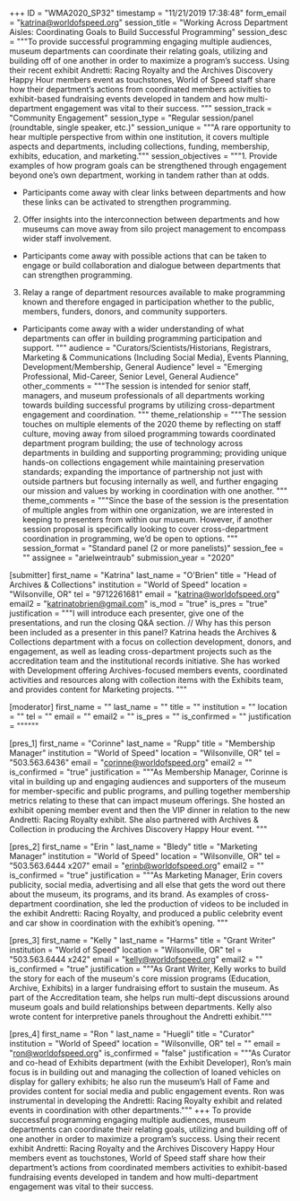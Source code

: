 +++
ID = "WMA2020_SP32"
timestamp = "11/21/2019 17:38:48"
form_email = "katrina@worldofspeed.org"
session_title = "Working Across Department Aisles: Coordinating Goals to Build Successful Programming"
session_desc = """To provide successful programming engaging multiple audiences, museum departments can coordinate their relating goals, utilizing and building off of one another in order to maximize a program’s success. Using their recent exhibit Andretti: Racing Royalty and the Archives Discovery Happy Hour members event as touchstones, World of Speed staff share how their department’s actions from coordinated members activities to exhibit-based fundraising events developed in tandem and how multi-department engagement was vital to their success. """
session_track = "Community Engagement"
session_type = "Regular session/panel (roundtable, single speaker, etc.)"
session_unique = """A rare opportunity to hear multiple perspective from within one institution, it covers multiple aspects and departments, including collections, funding, membership, exhibits, education, and marketing."""
session_objectives = """1.	Provide examples of how program goals can be strengthened through engagement beyond one’s own department, working in tandem rather than at odds.
-	Participants come away with clear links between departments and how these links can be activated to strengthen programming.
2.	Offer insights into the interconnection between departments and how museums can move away from silo project management to encompass wider staff involvement.
-	Participants come away with possible actions that can be taken to engage or build collaboration and dialogue between departments that can strengthen programming.
3.	Relay a range of department resources available to make programming known and therefore engaged in participation whether to the public, members, funders, donors, and community supporters.
-	Participants come away with a wider understanding of what departments can offer in building programming participation and support.
"""
audience = "Curators/Scientists/Historians, Registrars, Marketing & Communications (Including Social Media), Events Planning, Development/Membership, General Audience"
level = "Emerging Professional, Mid-Career, Senior Level, General Audience"
other_comments = """The session is intended for senior staff, managers, and museum professionals of all departments working towards building successful programs by utilizing cross-department engagement and coordination. """
theme_relationship = """The session touches on multiple elements of the 2020 theme by reflecting on staff culture, moving away from siloed programming towards coordinated department program building; the use of technology across departments in building and supporting programming; providing unique hands-on collections engagement while maintaining preservation standards; expanding the importance of partnership not just with outside partners but focusing internally as well, and further engaging our mission and values by working in coordination with one another. """
theme_comments = """Since the base of the session is the presentation of multiple angles from within one organization, we are interested in keeping to presenters from within our museum. However, if another session proposal is specifically looking to cover cross-department coordination in programming, we’d be open to options. """
session_format = "Standard panel (2 or more panelists)"
session_fee = ""
assignee = "arielweintraub"
submission_year = "2020"

[submitter]
first_name = "Katrina"
last_name = "O'Brien"
title = "Head of Archives & Collections"
institution = "World of Speed"
location = "Wilsonville, OR"
tel = "9712261681"
email = "katrina@worldofspeed.org"
email2 = "katrinatobrien@gmail.com"
is_mod = "true"
is_pres = "true"
justification = """I will introduce each presenter, give one of the presentations, and run the closing Q&A section. // Why has this person been included as a presenter in this panel? Katrina heads the Archives & Collections department with a focus on collection development, donors, and engagement, as well as leading cross-department projects such as the accreditation team and the institutional records initiative. She has worked with Development offering Archives-focused members events, coordinated activities and resources along with collection items with the Exhibits team, and provides content for Marketing projects. """

[moderator]
first_name = ""
last_name = ""
title = ""
institution = ""
location = ""
tel = ""
email = ""
email2 = ""
is_pres = ""
is_confirmed = ""
justification = """"""

[pres_1]
first_name = "Corinne"
last_name = "Rupp"
title = "Membership Manager"
institution = "World of Speed"
location = "Wilsonville, OR"
tel = "503.563.6436"
email = "corinne@worldofspeed.org"
email2 = ""
is_confirmed = "true"
justification = """As Membership Manager, Corinne is vital in building up and engaging audiences and supporters of the museum for member-specific and public programs, and pulling together membership metrics relating to these that can impact museum offerings. She hosted an exhibit opening member event and then the VIP dinner in relation to the new Andretti: Racing Royalty exhibit. She also partnered with Archives & Collection in producing the Archives Discovery Happy Hour event. """

[pres_2]
first_name = "Erin "
last_name = "Bledy"
title = "Marketing Manager"
institution = "World of Speed"
location = "Wilsonville, OR"
tel = "503.563.6444 x207"
email = "erinb@worldofspeed.org"
email2 = ""
is_confirmed = "true"
justification = """As Marketing Manager, Erin covers publicity, social media, advertising and all else that gets the word out there about the museum, its programs, and its brand. As examples of cross-department coordination, she led the production of videos to be included in the exhibit Andretti: Racing Royalty, and produced a public celebrity event and car show in coordination with the exhibit’s opening. """

[pres_3]
first_name = "Kelly "
last_name = "Harms"
title = "Grant Writer"
institution = "World of Speed"
location = "Wilsonville, OR"
tel = "503.563.6444 x242"
email = "kelly@worldofspeed.org"
email2 = ""
is_confirmed = "true"
justification = """As Grant Writer, Kelly works to build the story for each of the museum's core mission programs (Education, Archive, Exhibits) in a larger fundraising effort to sustain the museum. As part of the Accreditation team, she helps run multi-dept discussions around museum goals and build relationships between departments. Kelly also wrote content for interpretive panels throughout the Andretti exhibit."""

[pres_4]
first_name = "Ron "
last_name = "Huegli"
title = "Curator"
institution = "World of Speed"
location = "Wilsonville, OR"
tel = ""
email = "ron@worldofspeed.org"
is_confirmed = "false"
justification = """As Curator and co-head of Exhibits department (with the Exhibit Developer), Ron’s main focus is in building out and managing the collection of loaned vehicles on display for gallery exhibits; he also run the museum’s Hall of Fame and provides content for social media and public engagement events. Ron was instrumental in developing the Andretti: Racing Royalty exhibit and related events in coordination with other departments."""
+++
To provide successful programming engaging multiple audiences, museum departments can coordinate their relating goals, utilizing and building off of one another in order to maximize a program’s success. Using their recent exhibit Andretti: Racing Royalty and the Archives Discovery Happy Hour members event as touchstones, World of Speed staff share how their department’s actions from coordinated members activities to exhibit-based fundraising events developed in tandem and how multi-department engagement was vital to their success. 